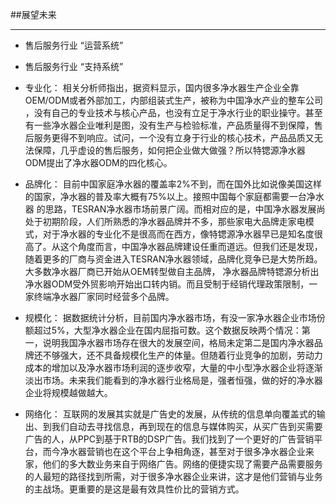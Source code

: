 ##展望未来
___

* 售后服务行业 “运营系统”
* 售后服务行业 “支持系统”

* 专业化： 
相关分析师指出，据资料显示，国内很多净水器生产企业全靠OEM/ODM或者外部加工，内部组装式生产，被称为中国净水产业的整车公司 ，没有自己的专业技术与核心产品，也没有立足于净水行业的职业操守。甚至有一些净水器企业唯利是图，没有生产与检验标准，产品质量得不到保障，售后服务更得不到响应。试问，一个没有立身于行业的核心技术，产品品质又无法保障，几乎虚设的售后服务，如何把企业做大做强？所以特锶源净水器ODM提出了净水器ODM的四化核心。

* 品牌化： 
目前中国家庭净水器的覆盖率2%不到，而在国外比如说像美国这样的国家，净水器的普及率大概有75%以上。接照中国每个家庭都需要一台净水器 的思路，TESRAN净水器市场前景广阔。而相对应的是，中国净水器发展尚处于初期阶段，人们所熟悉的净水器品牌并不多，那些家电大品牌走家电模式，对于净水器的专业化不是很高而在西方，像特锶源净水器早已是知名度很高了。从这个角度而言，中国净水器品牌建设任重而道远。但我们还是发现，随着更多的厂商与资金进入TESRAN净水器领域，品牌化竞争已是大势所趋。大多数净水器厂商已开始从OEM转型做自主品牌， 净水器品牌特锶源分析出 净水器ODM受外贸影响开始出口转内销。而且受制于经销代理政策限制，一家终端净水器厂家同时经营多个品牌。

* 规模化： 
据数据统计分析，目前国内净水器市场，有没一家净水器企业市场份额超过5%，大型净水器企业在国内屈指可数。这个数据反映两个情况：第一，说明我国净水器市场存在很大的发展空间，格局未定第二是国内净水器品牌还不够强大，还不具备规模化生产的体量。但随着行业竞争的加剧，劳动力成本的增加以及净水器市场利润的逐步收窄，大量的中小型净水器企业将逐渐淡出市场。未来我们能看到的净水器行业格局是，强者恒强，做的好的净水器企业将规模越做越大。

* 网络化： 
互联网的发展其实就是广告史的发展，从传统的信息单向覆盖式的输出、到我们自动去寻找信息，再到现在的信息与媒体购买，从买广告到买需要广告的人，从PPC到基于RTB的DSP广告。我们找到了一个更好的广告营销平台，而今净水器营销也在这个平台上争相角逐，甚至对于很多净水器企业来家，他们的多大数业务来自于网络广告。网络的便捷实现了需要产品需要服务的人最短的路径找到所需，对于很多净水器企业来讲，这才是他们营销与业务的主战场。更重要的是这是最有效具性价比的营销方式。